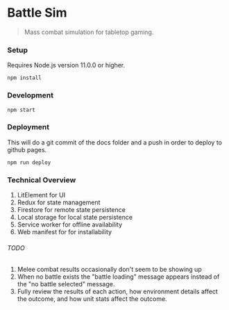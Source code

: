 # Battle Sim

> Mass combat simulation for tabletop gaming.

### Setup

Requires Node.js version 11.0.0 or higher.

`npm install`

### Development

`npm start`

### Deployment

This will do a git commit of the docs folder and a push in order to deploy to github pages.

```
npm run deploy
```

### Technical Overview

1. LitElement for UI
1. Redux for state management
1. Firestore for remote state persistence
1. Local storage for local state persistence
1. Service worker for offline availability
1. Web manifest for for installability

###### TODO

1. Melee combat results occasionally don't seem to be showing up
1. When no battle exists the "battle loading" message appears instead of the "no battle selected" message.
1. Fully review the results of each action, how environment details affect the outcome, and how unit stats affect the outcome.
